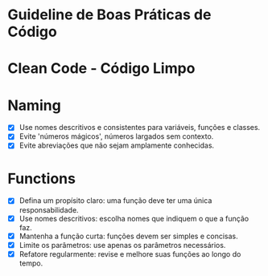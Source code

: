 # Guideline de Boas Práticas de Código
# Clean Code - Código Limpo
# Naming

- [x] Use nomes descritivos e consistentes para variáveis, funções e classes.
- [x] Evite 'números mágicos', números largados sem contexto.
- [x] Evite abreviações que não sejam amplamente conhecidas.

# Functions

- [x] Defina um propísito claro: uma função deve ter uma única responsabilidade.
- [x] Use nomes descritivos: escolha nomes que indiquem o que a função faz.
- [x] Mantenha a função curta: funções devem ser simples e concisas.
- [x] Limite os parâmetros: use apenas os parâmetros necessários.
- [x] Refatore regularmente: revise e melhore suas funções ao longo do tempo.
